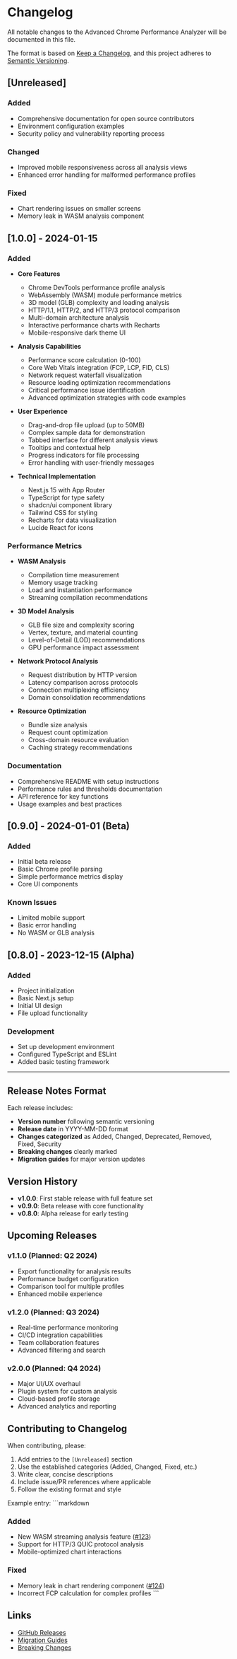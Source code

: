 # Changelog

All notable changes to the Advanced Chrome Performance Analyzer will be documented in this file.

The format is based on [Keep a Changelog](https://keepachangelog.com/en/1.0.0/),
and this project adheres to [Semantic Versioning](https://semver.org/spec/v2.0.0.html).

## [Unreleased]

### Added
- Comprehensive documentation for open source contributors
- Environment configuration examples
- Security policy and vulnerability reporting process

### Changed
- Improved mobile responsiveness across all analysis views
- Enhanced error handling for malformed performance profiles

### Fixed
- Chart rendering issues on smaller screens
- Memory leak in WASM analysis component

## [1.0.0] - 2024-01-15

### Added
- **Core Features**
  - Chrome DevTools performance profile analysis
  - WebAssembly (WASM) module performance metrics
  - 3D model (GLB) complexity and loading analysis
  - HTTP/1.1, HTTP/2, and HTTP/3 protocol comparison
  - Multi-domain architecture analysis
  - Interactive performance charts with Recharts
  - Mobile-responsive dark theme UI

- **Analysis Capabilities**
  - Performance score calculation (0-100)
  - Core Web Vitals integration (FCP, LCP, FID, CLS)
  - Network request waterfall visualization
  - Resource loading optimization recommendations
  - Critical performance issue identification
  - Advanced optimization strategies with code examples

- **User Experience**
  - Drag-and-drop file upload (up to 50MB)
  - Complex sample data for demonstration
  - Tabbed interface for different analysis views
  - Tooltips and contextual help
  - Progress indicators for file processing
  - Error handling with user-friendly messages

- **Technical Implementation**
  - Next.js 15 with App Router
  - TypeScript for type safety
  - shadcn/ui component library
  - Tailwind CSS for styling
  - Recharts for data visualization
  - Lucide React for icons

### Performance Metrics
- **WASM Analysis**
  - Compilation time measurement
  - Memory usage tracking
  - Load and instantiation performance
  - Streaming compilation recommendations

- **3D Model Analysis**
  - GLB file size and complexity scoring
  - Vertex, texture, and material counting
  - Level-of-Detail (LOD) recommendations
  - GPU performance impact assessment

- **Network Protocol Analysis**
  - Request distribution by HTTP version
  - Latency comparison across protocols
  - Connection multiplexing efficiency
  - Domain consolidation recommendations

- **Resource Optimization**
  - Bundle size analysis
  - Request count optimization
  - Cross-domain resource evaluation
  - Caching strategy recommendations

### Documentation
- Comprehensive README with setup instructions
- Performance rules and thresholds documentation
- API reference for key functions
- Usage examples and best practices

## [0.9.0] - 2024-01-01 (Beta)

### Added
- Initial beta release
- Basic Chrome profile parsing
- Simple performance metrics display
- Core UI components

### Known Issues
- Limited mobile support
- Basic error handling
- No WASM or GLB analysis

## [0.8.0] - 2023-12-15 (Alpha)

### Added
- Project initialization
- Basic Next.js setup
- Initial UI design
- File upload functionality

### Development
- Set up development environment
- Configured TypeScript and ESLint
- Added basic testing framework

---

## Release Notes Format

Each release includes:
- **Version number** following semantic versioning
- **Release date** in YYYY-MM-DD format
- **Changes categorized** as Added, Changed, Deprecated, Removed, Fixed, Security
- **Breaking changes** clearly marked
- **Migration guides** for major version updates

## Version History

- **v1.0.0**: First stable release with full feature set
- **v0.9.0**: Beta release with core functionality
- **v0.8.0**: Alpha release for early testing

## Upcoming Releases

### v1.1.0 (Planned: Q2 2024)
- Export functionality for analysis results
- Performance budget configuration
- Comparison tool for multiple profiles
- Enhanced mobile experience

### v1.2.0 (Planned: Q3 2024)
- Real-time performance monitoring
- CI/CD integration capabilities
- Team collaboration features
- Advanced filtering and search

### v2.0.0 (Planned: Q4 2024)
- Major UI/UX overhaul
- Plugin system for custom analysis
- Cloud-based profile storage
- Advanced analytics and reporting

## Contributing to Changelog

When contributing, please:
1. Add entries to the `[Unreleased]` section
2. Use the established categories (Added, Changed, Fixed, etc.)
3. Write clear, concise descriptions
4. Include issue/PR references where applicable
5. Follow the existing format and style

Example entry:
\`\`\`markdown
### Added
- New WASM streaming analysis feature ([#123](https://github.com/project/repo/pull/123))
- Support for HTTP/3 QUIC protocol analysis
- Mobile-optimized chart interactions

### Fixed
- Memory leak in chart rendering component ([#124](https://github.com/project/repo/issues/124))
- Incorrect FCP calculation for complex profiles
\`\`\`

## Links

- [GitHub Releases](https://github.com/project/repo/releases)
- [Migration Guides](https://github.com/project/repo/wiki/Migration-Guides)
- [Breaking Changes](https://github.com/project/repo/wiki/Breaking-Changes)
